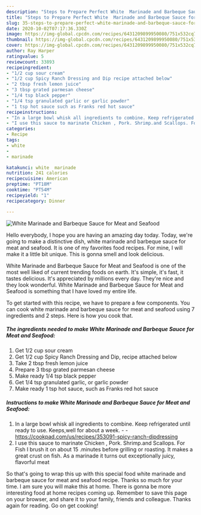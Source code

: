 ```yaml
---
description: "Steps to Prepare Perfect White  Marinade and Barbeque Sauce for Meat and Seafood"
title: "Steps to Prepare Perfect White  Marinade and Barbeque Sauce for Meat and Seafood"
slug: 35-steps-to-prepare-perfect-white-marinade-and-barbeque-sauce-for-meat-and-seafood
date: 2020-10-02T07:17:36.330Z
image: https://img-global.cpcdn.com/recipes/6431209899950080/751x532cq70/white-marinade-and-barbeque-sauce-for-meat-and-seafood-recipe-main-photo.jpg
thumbnail: https://img-global.cpcdn.com/recipes/6431209899950080/751x532cq70/white-marinade-and-barbeque-sauce-for-meat-and-seafood-recipe-main-photo.jpg
cover: https://img-global.cpcdn.com/recipes/6431209899950080/751x532cq70/white-marinade-and-barbeque-sauce-for-meat-and-seafood-recipe-main-photo.jpg
author: Ray Harper
ratingvalue: 5
reviewcount: 33893
recipeingredient:
- "1/2 cup sour cream"
- "1/2 cup Spicy Ranch Dressing and Dip recipe attached below"
- "2 tbsp fresh lemon juice"
- "3 tbsp grated parmesan cheese"
- "1/4 tsp black pepper"
- "1/4 tsp granulated garlic or garlic powder"
- "1 tsp hot sauce such as Franks red hot sauce"
recipeinstructions:
- "In a large bowl whisk all ingredients to combine. Keep refrigerated until ready to use. Keeps,well for about a week.  https://cookpad.com/us/recipes/353091-spicy-ranch-dipdressing"
- "I use this sauce to marinate Chicken , Pork. Shrimp.and Scallops. For Fish I brush it on about 15 .minutes before grilling or roasting. It makes a great crust on fish. As a marinade it turns out exceptionally juicy, flavorful meat"
categories:
- Recipe
tags:
- white
- 
- marinade

katakunci: white  marinade 
nutrition: 241 calories
recipecuisine: American
preptime: "PT18M"
cooktime: "PT54M"
recipeyield: "1"
recipecategory: Dinner

---
```



![White  Marinade and Barbeque Sauce for Meat and Seafood](https://img-global.cpcdn.com/recipes/6431209899950080/751x532cq70/white-marinade-and-barbeque-sauce-for-meat-and-seafood-recipe-main-photo.jpg)

Hello everybody, I hope you are having an amazing day today. Today, we're going to make a distinctive dish, white  marinade and barbeque sauce for meat and seafood. It is one of my favorites food recipes. For mine, I will make it a little bit unique. This is gonna smell and look delicious.

White  Marinade and Barbeque Sauce for Meat and Seafood is one of the most well liked of current trending foods on earth. It's simple, it's fast, it tastes delicious. It's appreciated by millions every day. They're nice and they look wonderful. White  Marinade and Barbeque Sauce for Meat and Seafood is something that I have loved my entire life.




To get started with this recipe, we have to prepare a few components. You can cook white  marinade and barbeque sauce for meat and seafood using 7 ingredients and 2 steps. Here is how you cook that.

<!--inarticleads1-->

##### The ingredients needed to make White  Marinade and Barbeque Sauce for Meat and Seafood:

1. Get 1/2 cup sour cream
1. Get 1/2 cup Spicy Ranch Dressing and Dip, recipe attached below
1. Take 2 tbsp fresh lemon juice
1. Prepare 3 tbsp grated parmesan cheese
1. Make ready 1/4 tsp black pepper
1. Get 1/4 tsp granulated garlic, or garlic powder
1. Make ready 1 tsp hot sauce, such as Franks red hot sauce




<!--inarticleads2-->

##### Instructions to make White  Marinade and Barbeque Sauce for Meat and Seafood:

1. In a large bowl whisk all ingredients to combine. Keep refrigerated until ready to use. Keeps,well for about a week. -  - https://cookpad.com/us/recipes/353091-spicy-ranch-dipdressing
1. I use this sauce to marinate Chicken , Pork. Shrimp.and Scallops. For Fish I brush it on about 15 .minutes before grilling or roasting. It makes a great crust on fish. As a marinade it turns out exceptionally juicy, flavorful meat




So that's going to wrap this up with this special food white  marinade and barbeque sauce for meat and seafood recipe. Thanks so much for your time. I am sure you will make this at home. There is gonna be more interesting food at home recipes coming up. Remember to save this page on your browser, and share it to your family, friends and colleague. Thanks again for reading. Go on get cooking!
